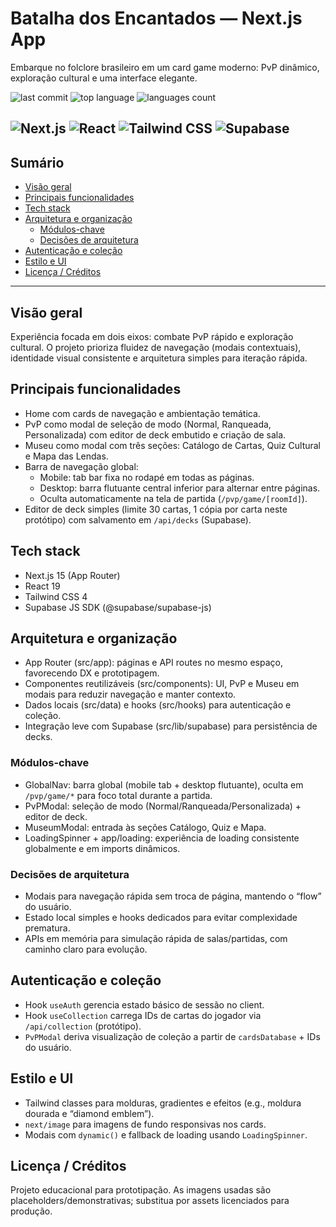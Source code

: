 # Batalha dos Encantados — Next.js App

Embarque no folclore brasileiro em um card game moderno: PvP dinâmico, exploração cultural e uma interface elegante.

![last commit](https://img.shields.io/github/last-commit/briwno/mitologia-brasileira-next?style=for-the-badge)
![top language](https://img.shields.io/github/languages/top/briwno/mitologia-brasileira-next?style=for-the-badge)
![languages count](https://img.shields.io/github/languages/count/briwno/mitologia-brasileira-next?style=for-the-badge)

![Next.js](https://img.shields.io/badge/Next.js-000000?style=for-the-badge&logo=next.js&logoColor=white)
![React](https://img.shields.io/badge/React-20232a?style=for-the-badge&logo=react&logoColor=61DAFB)
![Tailwind CSS](https://img.shields.io/badge/TailwindCSS-38B2AC?style=for-the-badge&logo=tailwind-css&logoColor=white)
![Supabase](https://img.shields.io/badge/Supabase-3ECF8E?style=for-the-badge&logo=supabase&logoColor=white)
---

## Sumário

- [Visão geral](#visão-geral)
- [Principais funcionalidades](#principais-funcionalidades)
- [Tech stack](#tech-stack)
- [Arquitetura e organização](#arquitetura-e-organização)
	- [Módulos-chave](#módulos-chave)
	- [Decisões de arquitetura](#decisões-de-arquitetura)
- [Autenticação e coleção](#autenticação-e-coleção)
- [Estilo e UI](#estilo-e-ui)
- [Licença / Créditos](#licença--créditos)

---

## Visão geral

Experiência focada em dois eixos: combate PvP rápido e exploração cultural. O projeto prioriza fluidez de navegação (modais contextuais), identidade visual consistente e arquitetura simples para iteração rápida.

## Principais funcionalidades

- Home com cards de navegação e ambientação temática.
- PvP como modal de seleção de modo (Normal, Ranqueada, Personalizada) com editor de deck embutido e criação de sala.
- Museu como modal com três seções: Catálogo de Cartas, Quiz Cultural e Mapa das Lendas.
- Barra de navegação global:
	- Mobile: tab bar fixa no rodapé em todas as páginas.
	- Desktop: barra flutuante central inferior para alternar entre páginas.
	- Oculta automaticamente na tela de partida (`/pvp/game/[roomId]`).
- Editor de deck simples (limite 30 cartas, 1 cópia por carta neste protótipo) com salvamento em `/api/decks` (Supabase).

## Tech stack

- Next.js 15 (App Router)
- React 19
- Tailwind CSS 4
- Supabase JS SDK (@supabase/supabase-js)

## Arquitetura e organização

- App Router (src/app): páginas e API routes no mesmo espaço, favorecendo DX e prototipagem.
- Componentes reutilizáveis (src/components): UI, PvP e Museu em modais para reduzir navegação e manter contexto.
- Dados locais (src/data) e hooks (src/hooks) para autenticação e coleção.
- Integração leve com Supabase (src/lib/supabase) para persistência de decks.

### Módulos-chave

- GlobalNav: barra global (mobile tab + desktop flutuante), oculta em `/pvp/game/*` para foco total durante a partida.
- PvPModal: seleção de modo (Normal/Ranqueada/Personalizada) + editor de deck.
- MuseumModal: entrada às seções Catálogo, Quiz e Mapa.
- LoadingSpinner + app/loading: experiência de loading consistente globalmente e em imports dinâmicos.

### Decisões de arquitetura

- Modais para navegação rápida sem troca de página, mantendo o “flow” do usuário.
- Estado local simples e hooks dedicados para evitar complexidade prematura.
- APIs em memória para simulação rápida de salas/partidas, com caminho claro para evolução.

## Autenticação e coleção

- Hook `useAuth` gerencia estado básico de sessão no client.
- Hook `useCollection` carrega IDs de cartas do jogador via `/api/collection` (protótipo).
- `PvPModal` deriva visualização de coleção a partir de `cardsDatabase` + IDs do usuário.

## Estilo e UI

- Tailwind classes para molduras, gradientes e efeitos (e.g., moldura dourada e “diamond emblem”).
- `next/image` para imagens de fundo responsivas nos cards.
- Modais com `dynamic()` e fallback de loading usando `LoadingSpinner`.

## Licença / Créditos

Projeto educacional para prototipação. As imagens usadas são placeholders/demonstrativas; substitua por assets licenciados para produção.

